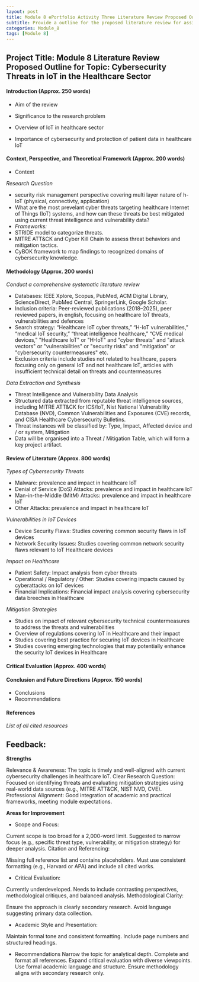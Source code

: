 ```yaml
---
layout: post
title: Module 8 ePortfolio Activity Three Literature Review Proposed Outline for topic Cybersecurity Threats in IoT in the Healthcare Sector
subtitle: Provide a outline for the proposed literature review for assigment 1 of module 8
categories: Module_8
tags: [Module 8]
---
```


## Project Title: Module 8 Literature Review Proposed Outline for Topic: Cybersecurity Threats in IoT in the Healthcare Sector

#### Introduction (Approx. 250 words)

- Aim of the review 
- Significance to the research problem

- Overview of IoT in healthcare sector
- Importance of cybersecurity and protection of patient data in healthcare IoT

#### Context, Perspective, and Theoretical Framework (Approx. 200 words)

- Context 

*Research Question*

- security risk management perspective covering multi layer nature of h-IoT (physical, connectivty, application)
- What are the most prevelant cyber threats targeting healthcare Internet of Things (IoT) systems, and how can these threats be best mitigated using current threat intelligence and vulnerability data?
- *Frameworks:*
- STRIDE model to categorize threats.
- MITRE ATT&CK and Cyber Kill Chain to assess threat behaviors and mitigation tactics.
- CyBOK framework to map findings to recognized domains of cybersecurity knowledge.

#### Methodology (Approx. 200 words)

*Conduct a comprehensive systematic literature review*

- Databases: IEEE Xplore, Scopus, PubMed, ACM Digital Library, ScienceDirect, PubMed Central, SpringerLink, Google Scholar.
- Inclusion criteria: Peer-reviewed publications (2018–2025), peer reviewed papers, in english, focusing on healthcare IoT threats, vulnerabilities and defences 
- Search strategy: “Healthcare IoT cyber threats,” “H-IoT vulnerabilities,” “medical IoT security,” “threat intelligence healthcare,” “CVE medical devices,” "Healthcare IoT" or "H-IoT" and "cyber threats" and "attack vectors" or "vulnerabilities" or "security risks" and "mitigation" or "cybersecurity countermeasures" etc.
- Exclusion criteria include studies not related to healthcare, papers focusing only on general IoT and not healthcare IoT, articles with insufficient technical detail on threats and countermeasures

*Data Extraction and Synthesis*

- Threat Intelligence and Vulnerability Data Analysis
- Structured data extracted from reputable threat intelligence sources, including MITRE ATT&CK for ICS/IoT, Nist National Vulnerability Database (NVD), Common Vulnerabilities and Exposures (CVE) records, and CISA Healthcare Cybersecurity Bulletins.
- Threat instances will be classified by: Type, Impact, Affected device and / or system, Mitigation
- Data will be organised into a Threat / Mitigation Table, which will form a key project artifact.


#### Review of Literature (Approx. 800 words)

*Types of Cybersecurity Threats*
	
- Malware: prevalence and impact in healthcare IoT
- Denial of Service (DoS) Attacks: prevalence and impact in healthcare IoT
- Man-in-the-Middle (MitM) Attacks: prevalence and impact in healthcare IoT
- Other Attacks: prevalence and impact in healthcare IoT

*Vulnerabilities in IoT Devices*

- Device Security Flaws: Studies covering common security flaws in IoT devices
- Network Security Issues: Studies covering common network security flaws relevant to IoT Healthcare devices
	

*Impact on Healthcare*

- Patient Safety: Impact analysis from cyber threats
- Operational / Regulatory / Other: Studies covering impacts caused by cyberattacks on IoT devices
- Financial Implications: Financial impact analysis covering cybersecurity data breeches in Healthcare


*Mitigation Strategies*

- Studies on impact of relevant cybersecurity technical countermeasures to address the threats and vulnerabilities
- Overview of regulations covering IoT in Healthcare and their impact
- Studies covering best practice for securing IoT devices in Healthcare
- Studies covering emerging technologies that may potentially enhance the security IoT devices in Healthcare

#### Critical Evaluation (Approx. 400 words)


#### Conclusion and Future Directions (Approx. 150 words)

- Conclusions 
- Recommendations 


#### References

*List of all cited resources*

## Feedback:

**Strengths**

Relevance & Awareness: The topic is timely and well-aligned with current cybersecurity challenges in healthcare IoT.
Clear Research Question: Focused on identifying threats and evaluating mitigation strategies using real-world data sources (e.g., MITRE ATT&CK, NIST NVD, CVE).
Professional Alignment: Good integration of academic and practical frameworks, meeting module expectations.

**Areas for Improvement**

- Scope and Focus:

Current scope is too broad for a 2,000-word limit.
Suggested to narrow focus (e.g., specific threat type, vulnerability, or mitigation strategy) for deeper analysis.
Citation and Referencing:

Missing full reference list and contains placeholders.
Must use consistent formatting (e.g., Harvard or APA) and include all cited works.

- Critical Evaluation:

Currently underdeveloped.
Needs to include contrasting perspectives, methodological critiques, and balanced analysis.
Methodological Clarity:

Ensure the approach is clearly secondary research.
Avoid language suggesting primary data collection.

- Academic Style and Presentation:

Maintain formal tone and consistent formatting.
Include page numbers and structured headings.

- Recommendations
Narrow the topic for analytical depth.
Complete and format all references.
Expand critical evaluation with diverse viewpoints.
Use formal academic language and structure.
Ensure methodology aligns with secondary research only.
